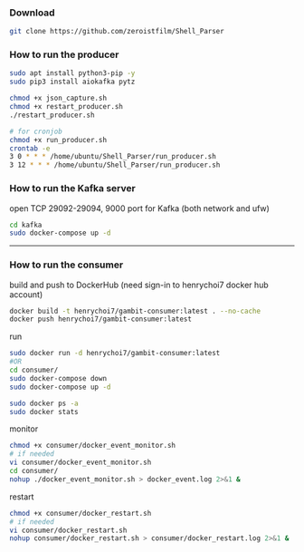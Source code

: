 ### Download
```bash
git clone https://github.com/zeroistfilm/Shell_Parser
```

### How to run the producer
```bash
sudo apt install python3-pip -y
sudo pip3 install aiokafka pytz

chmod +x json_capture.sh
chmod +x restart_producer.sh
./restart_producer.sh

# for cronjob
chmod +x run_producer.sh
crontab -e
3 0 * * * /home/ubuntu/Shell_Parser/run_producer.sh
3 12 * * * /home/ubuntu/Shell_Parser/run_producer.sh
```

### How to run the Kafka server
open TCP 29092-29094, 9000 port for Kafka (both network and ufw)
```bash
cd kafka
sudo docker-compose up -d
```

---
### How to run the consumer
build and push to DockerHub (need sign-in to henrychoi7 docker hub account)
```bash
docker build -t henrychoi7/gambit-consumer:latest . --no-cache
docker push henrychoi7/gambit-consumer:latest
```

run
```bash
sudo docker run -d henrychoi7/gambit-consumer:latest
#OR
cd consumer/
sudo docker-compose down
sudo docker-compose up -d

sudo docker ps -a
sudo docker stats
```

monitor
```bash
chmod +x consumer/docker_event_monitor.sh
# if needed
vi consumer/docker_event_monitor.sh
cd consumer/
nohup ./docker_event_monitor.sh > docker_event.log 2>&1 &
```

restart
```bash
chmod +x consumer/docker_restart.sh
# if needed
vi consumer/docker_restart.sh
nohup consumer/docker_restart.sh > consumer/docker_restart.log 2>&1 &
```